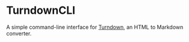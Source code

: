 # TurndownCLI

A simple command-line interface for [Turndown](https://github.com/mixmark-io/turndown), an HTML to Markdown converter.

